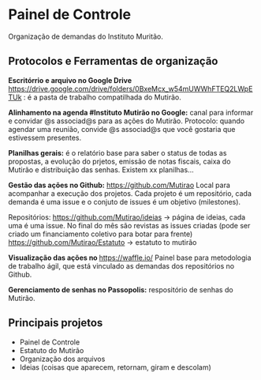 # Painel de Controle
Organização de demandas do Instituto Muritão.

<h2> Protocolos e Ferramentas de organização </h2>

<b> Escritórrio e arquivo no Google Drive</b> https://drive.google.com/drive/folders/0BxeMcx_w54mUWWhFTEQ2LWpETUk : é a pasta de trabalho compatilhada do Mutirão. 

<b> Alinhamento na agenda #Instituto Mutirão no Google:</b> canal para informar e convidar @s associad@s para as ações do Mutirão. Protocolo: quando agendar uma reunião, convide @s associad@s que você gostaria que estivessem presentes.

<b> Planilhas gerais:</b> é o relatório base para saber o status de todas as propostas, a evolução do prjetos, emissão de notas fiscais, caixa do Mutirão e distribuição das senhas.  Existem xx planilhas...

<b> Gestão das ações no Github:</b> https://github.com/Mutirao Local para acompanhar a execução dos projetos. Cada projeto é um repositório, cada demanda é uma issue e o conjuto de issues é um objetivo (milestones). 

Repositórios:
https://github.com/Mutirao/ideias -> página de ideias, cada uma é uma issue. No final do mês são revistas as issues criadas (pode ser criado um financiamento coletivo para botar para frente)
https://github.com/Mutirao/Estatuto -> estatuto to mutirão

<b> Visualização das ações no </b> https://waffle.io/ Painel base para metodologia de trabalho ágil, que está vinculado as demandas dos repositórios no Github.

<b> Gerenciamento de senhas no Passopolis:</b> respositório de senhas do Mutirão. 

## Principais projetos
- Painel de Controle
- Estatuto do Mutirão
- Organização dos arquivos
- Ideias (coisas que aparecem, retornam, giram e descolam)
